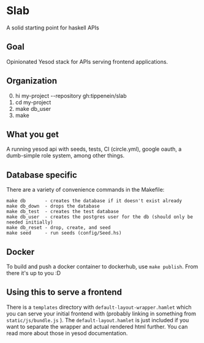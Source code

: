 # Slab

A solid starting point for haskell APIs

## Goal

Opinionated Yesod stack for APIs serving frontend applications.

## Organization

0. hi my-project --repository gh:tippenein/slab
1. cd my-project
2. make db_user
3. make

## What you get

A running yesod api with seeds, tests, CI (circle.yml), google oauth, a dumb-simple role system, among other things.

## Database specific

There are a variety of convenience commands in the Makefile:

```
make db       - creates the database if it doesn't exist already
make db_down  - drops the database
make db_test  - creates the test database
make db_user  - creates the postgres user for the db (should only be needed initially)
make db_reset - drop, create, and seed
make seed     - run seeds (config/Seed.hs)
```

## Docker

To build and push a docker container to dockerhub, use `make publish`. From there it's up to you :D

## Using this to serve a frontend

There is a `templates` directory with `default-layout-wrapper.hamlet` which you can serve your initial frontend with (probably linking in something from `static/js/bundle.js` ). The `default-layout.hamlet` is just included if you want to separate the wrapper and actual rendered html further. You can read more about those in yesod documentation.
